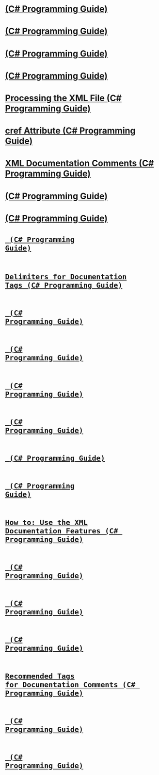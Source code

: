 # [<remarks> (C# Programming Guide)](remarks.md)
# [<typeparam> (C# Programming Guide)](typeparam.md)
# [<paramref> (C# Programming Guide)](paramref.md)
# [<permission> (C# Programming Guide)](permission.md)
# [Processing the XML File (C# Programming Guide)](processing-the-xml-file.md)
# [cref Attribute (C# Programming Guide)](cref-attribute.md)
# [XML Documentation Comments (C# Programming Guide)](xml-documentation-comments.md)
# [<example> (C# Programming Guide)](example.md)
# [<list> (C# Programming Guide)](list.md)
# [<code> (C# Programming Guide)](code.md)
# [Delimiters for Documentation Tags (C# Programming Guide)](delimiters-for-documentation-tags.md)
# [<include> (C# Programming Guide)](include.md)
# [<seealso> (C# Programming Guide)](seealso.md)
# [<value> (C# Programming Guide)](value.md)
# [<c> (C# Programming Guide)](code-inline.md)
# [<typeparamref> (C# Programming Guide)](typeparamref.md)
# [<see> (C# Programming Guide)](see.md)
# [How to: Use the XML Documentation Features (C# Programming Guide)](how-to-use-the-xml-documentation-features.md)
# [<returns> (C# Programming Guide)](returns.md)
# [<exception> (C# Programming Guide)](exception.md)
# [<param> (C# Programming Guide)](param.md)
# [Recommended Tags for Documentation Comments (C# Programming Guide)](recommended-tags-for-documentation-comments.md)
# [<para> (C# Programming Guide)](para.md)
# [<summary> (C# Programming Guide)](summary.md)
